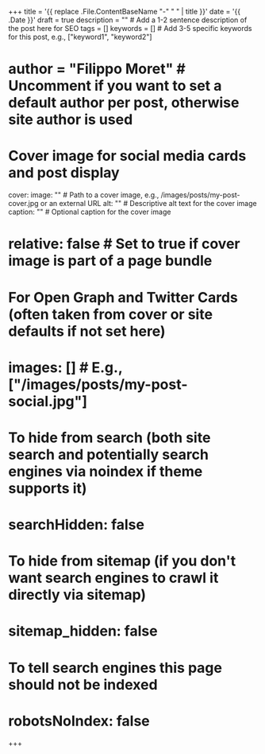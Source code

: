 +++
title = '{{ replace .File.ContentBaseName "-" " " | title }}'
date = '{{ .Date }}'
draft = true
description = "" # Add a 1-2 sentence description of the post here for SEO
tags = []
keywords = [] # Add 3-5 specific keywords for this post, e.g., ["keyword1", "keyword2"]
# author = "Filippo Moret" # Uncomment if you want to set a default author per post, otherwise site author is used

# Cover image for social media cards and post display
cover:
  image: "" # Path to a cover image, e.g., /images/posts/my-post-cover.jpg or an external URL
  alt: "" # Descriptive alt text for the cover image
  caption: "" # Optional caption for the cover image
  # relative: false # Set to true if cover image is part of a page bundle

# For Open Graph and Twitter Cards (often taken from cover or site defaults if not set here)
# images: [] # E.g., ["/images/posts/my-post-social.jpg"]

# To hide from search (both site search and potentially search engines via noindex if theme supports it)
# searchHidden: false

# To hide from sitemap (if you don't want search engines to crawl it directly via sitemap)
# sitemap_hidden: false

# To tell search engines this page should not be indexed
# robotsNoIndex: false
+++

<!-- Start writing your awesome blog post here! -->
